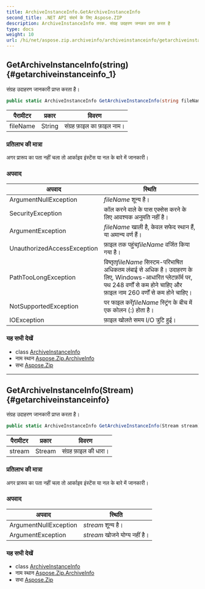 ```yaml
---
title: ArchiveInstanceInfo.GetArchiveInstanceInfo
second_title: .NET API संदर्भ के लिए Aspose.ZIP
description: ArchiveInstanceInfo तरक. संग्रह उदहरण जनकर प्रप्त करत है
type: docs
weight: 10
url: /hi/net/aspose.zip.archiveinfo/archiveinstanceinfo/getarchiveinstanceinfo/
---
```

## GetArchiveInstanceInfo(string) {#getarchiveinstanceinfo_1}

संग्रह उदाहरण जानकारी प्राप्त करता है।

```csharp
public static ArchiveInstanceInfo GetArchiveInstanceInfo(string fileName)
```

| पैरामीटर | प्रकार | विवरण |
| --- | --- | --- |
| fileName | String | संग्रह फ़ाइल का फ़ाइल नाम। |

### प्रतिलाभ की मात्रा

अगर प्रारूप का पता नहीं चला तो आर्काइव इंस्टेंस या नल के बारे में जानकारी।

### अपवाद

| अपवाद | स्थिति |
| --- | --- |
| ArgumentNullException | *fileName* शून्य है। |
| SecurityException | कॉल करने वाले के पास एक्सेस करने के लिए आवश्यक अनुमति नहीं है। |
| ArgumentException | *fileName* खाली है, केवल सफेद स्थान हैं, या अमान्य वर्ण हैं। |
| UnauthorizedAccessException | फ़ाइल तक पहुंच*fileName* वर्जित किया गया है। |
| PathTooLongException | विष्तृत*fileName* सिस्टम-परिभाषित अधिकतम लंबाई से अधिक है। उदाहरण के लिए, Windows-आधारित प्लेटफ़ॉर्म पर, पथ 248 वर्णों से कम होने चाहिए और फ़ाइल नाम 260 वर्णों से कम होने चाहिए। |
| NotSupportedException | पर फाइल करें*fileName* स्ट्रिंग के बीच में एक कोलन (:) होता है। |
| IOException | फ़ाइल खोलते समय I/O त्रुटि हुई। |

### यह सभी देखें

* class [ArchiveInstanceInfo](../)
* नाम स्थान [Aspose.Zip.ArchiveInfo](../../archiveinstanceinfo/)
* सभा [Aspose.Zip](../../../)

---

## GetArchiveInstanceInfo(Stream) {#getarchiveinstanceinfo}

संग्रह उदाहरण जानकारी प्राप्त करता है।

```csharp
public static ArchiveInstanceInfo GetArchiveInstanceInfo(Stream stream)
```

| पैरामीटर | प्रकार | विवरण |
| --- | --- | --- |
| stream | Stream | संग्रह फ़ाइल की धारा। |

### प्रतिलाभ की मात्रा

अगर प्रारूप का पता नहीं चला तो आर्काइव इंस्टेंस या नल के बारे में जानकारी।

### अपवाद

| अपवाद | स्थिति |
| --- | --- |
| ArgumentNullException | *stream* शून्य है। |
| ArgumentException | *stream* खोजने योग्य नहीं है। |

### यह सभी देखें

* class [ArchiveInstanceInfo](../)
* नाम स्थान [Aspose.Zip.ArchiveInfo](../../archiveinstanceinfo/)
* सभा [Aspose.Zip](../../../)


